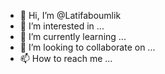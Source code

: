 - 👋 Hi, I’m @Latifaboumlik
- 👀 I’m interested in ...
- 🌱 I’m currently learning ...
- 💞️ I’m looking to collaborate on ...
- 📫 How to reach me ...

<!---
Latifaboumlik/Latifaboumlik is a ✨ special ✨ repository because its `README.md` (this file) appears on your GitHub profile.
You can click the Preview link to take a look at your changes.
--->
